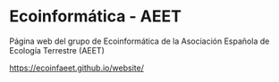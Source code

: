 # Ecoinformática - AEET

Página web del grupo de Ecoinformática de la Asociación Española de Ecología Terrestre (AEET)

https://ecoinfaeet.github.io/website/
